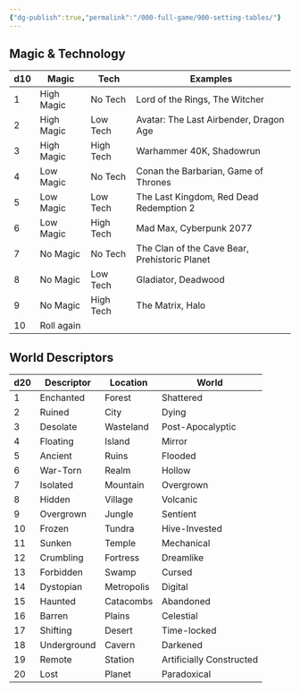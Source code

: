 ```yaml
---
{"dg-publish":true,"permalink":"/000-full-game/900-setting-tables/"}
---
```



## Magic & Technology

| d10 | Magic      | Tech      | Examples                                      |
| --- | ---------- | --------- | --------------------------------------------- |
| 1   | High Magic | No Tech   | Lord of the Rings, The Witcher                |
| 2   | High Magic | Low Tech  | Avatar: The Last Airbender, Dragon Age        |
| 3   | High Magic | High Tech | Warhammer 40K, Shadowrun                      |
| 4   | Low Magic  | No Tech   | Conan the Barbarian, Game of Thrones          |
| 5   | Low Magic  | Low Tech  | The Last Kingdom, Red Dead Redemption 2       |
| 6   | Low Magic  | High Tech | Mad Max, Cyberpunk 2077                       |
| 7   | No Magic   | No Tech   | The Clan of the Cave Bear, Prehistoric Planet |
| 8   | No Magic   | Low Tech  | Gladiator, Deadwood                           |
| 9   | No Magic   | High Tech | The Matrix, Halo                              |
| 10  | Roll again |           |                                               |
## World Descriptors

| d20 | Descriptor  | Location   | World                    |
| --- | ----------- | ---------- | ------------------------ |
| 1   | Enchanted   | Forest     | Shattered                |
| 2   | Ruined      | City       | Dying                    |
| 3   | Desolate    | Wasteland  | Post-Apocalyptic         |
| 4   | Floating    | Island     | Mirror                   |
| 5   | Ancient     | Ruins      | Flooded                  |
| 6   | War-Torn    | Realm      | Hollow                   |
| 7   | Isolated    | Mountain   | Overgrown                |
| 8   | Hidden      | Village    | Volcanic                 |
| 9   | Overgrown   | Jungle     | Sentient                 |
| 10  | Frozen      | Tundra     | Hive-Invested            |
| 11  | Sunken      | Temple     | Mechanical               |
| 12  | Crumbling   | Fortress   | Dreamlike                |
| 13  | Forbidden   | Swamp      | Cursed                   |
| 14  | Dystopian   | Metropolis | Digital                  |
| 15  | Haunted     | Catacombs  | Abandoned                |
| 16  | Barren      | Plains     | Celestial                |
| 17  | Shifting    | Desert     | Time-locked              |
| 18  | Underground | Cavern     | Darkened                 |
| 19  | Remote      | Station    | Artificially Constructed |
| 20  | Lost        | Planet     | Paradoxical              |
